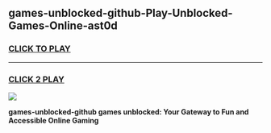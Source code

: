 
## games-unblocked-github-Play-Unblocked-Games-Online-ast0d
<h3>
<a href="https://premium76.site?title=games-unblocked-github&ref=24A">CLICK TO PLAY</a></h3>
<hr>

<h3>
<a href="https://premium76.site?title=games-unblocked-github&ref=24A">CLICK 2 PLAY</a>
  
</h3>

<a href="https://premium76.site?title=games-unblocked-github&ref=24A"><img src="https://clearcache.store/games.png"></a>


**games-unblocked-github games unblocked: Your Gateway to Fun and Accessible Online Gaming**
